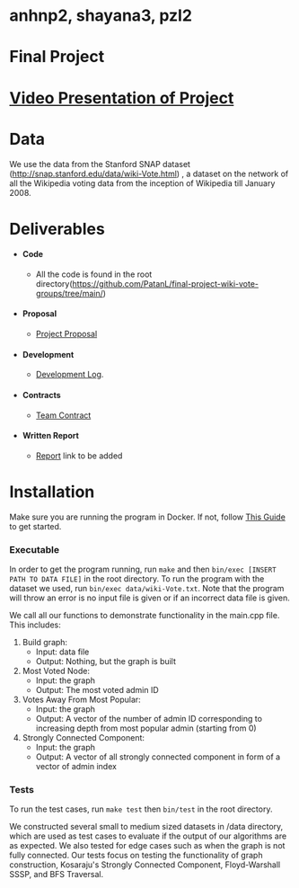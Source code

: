 # anhnp2, shayana3, pzl2
# Final Project
# [Video Presentation of Project](https://mediaspace.illinois.edu/media/t/1_alu9ur2o)

# Data

We use the data from the Stanford SNAP dataset (http://snap.stanford.edu/data/wiki-Vote.html) , a dataset on the network of all the Wikipedia voting data from the inception of Wikipedia till January 2008.

# Deliverables
* #### Code 
  * All the code is found in the root directory(https://github.com/PatanL/final-project-wiki-vote-groups/tree/main/)
* #### Proposal
  * [Project Proposal](https://github.com/PatanL/final-project-wiki-vote-groups/blob/main/documents/Proposal.md)

* #### Development
  * [Development Log](https://github.com/PatanL/final-project-wiki-vote-groups/blob/main/documents/log.md). 
  
* #### Contracts
  * [Team Contract](https://github.com/PatanL/final-project-wiki-vote-groups/blob/main/documents/Contract.md)

* #### Written Report
  * [Report]() link to be added
# Installation
Make sure you are running the program in Docker. If not, follow [This Guide](https://courses.engr.illinois.edu/cs225/sp2022/resources/own-machine/) to get started.

### Executable
In order to get the program running, run `make` and then `bin/exec [INSERT PATH TO DATA FILE]` in the root directory. To run the program with the dataset we used, run `bin/exec data/wiki-Vote.txt`. Note that the program will throw an error is no input file is given or if an incorrect data file is given.

We call all our functions to demonstrate functionality in the main.cpp file. This includes:
1. Build graph:
   - Input: data file
   - Output: Nothing, but the graph is built
2. Most Voted Node:
   - Input: the graph
   - Output: The most voted admin ID
3. Votes Away From Most Popular:
   - Input: the graph
   - Output: A vector of the number of admin ID corresponding to increasing depth from most popular admin (starting from 0)
4. Strongly Connected Component:
   - Input: the graph
   - Output: A vector of all strongly connected component in form of a vector of admin index

### Tests
To run the test cases, run `make test` then `bin/test` in the root directory.

We constructed several small to medium sized datasets in /data directory, which are used as test cases to evaluate if the output of our algorithms are as expected. We also tested for edge cases such as when the graph is not fully connected. Our tests focus on testing the functionality of graph construction, Kosaraju's Strongly Connected Component, Floyd-Warshall SSSP, and BFS Traversal.

